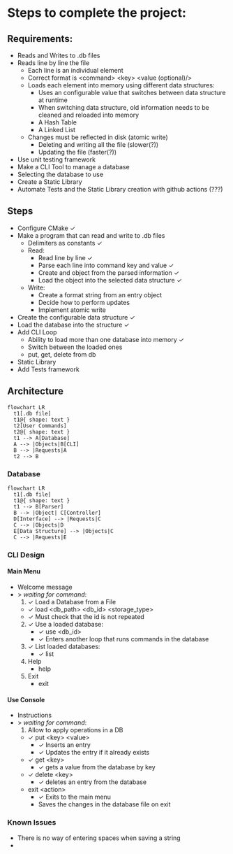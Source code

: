 # Steps to complete the project:

## Requirements:

* Reads and Writes to .db files
* Reads line by line the file
  * Each line is an individual element
  * Correct format is \<command\> \<key\> \<value (optional)/>
  * Loads each element into memory using different data structures:
    * Uses an configurable value that switches between data structure at runtime
    * When switching data structure, old information needs to be cleaned and reloaded into memory
    * A Hash Table
    * A Linked List
  * Changes must be reflected in disk (atomic write)
    * Deleting and writing all the file (slower(?))
    * Updating the file (faster(?))
* Use unit testing framework
* Make a CLI Tool to manage a database
* Selecting the database to use
* Create a Static Library
* Automate Tests and the Static Library creation with github actions (???)


## Steps
* Configure CMake ✓
* Make a program that can read and write to .db files
  * Delimiters as constants ✓
  * Read:
    * Read line by line ✓
    * Parse each line into command key and value ✓
    * Create and object from the parsed information ✓
    * Load the object into the selected data structure ✓
  * Write:
    * Create a format string from an entry object
    * Decide how to perform updates
    * Implement atomic write
* Create the configurable data structure ✓
* Load the database into the structure ✓
* Add CLI Loop
  * Ability to load more than one database into memory ✓
  * Switch between the loaded ones
  * put, get, delete from db
* Static Library
* Add Tests framework

## Architecture

```mermaid --mermaid-flowchart-curve: basis
flowchart LR
  t1[.db file]
  t1@{ shape: text }
  t2[User Commands]
  t2@{ shape: text }
  t1 --> A[Database]
  A --> |Objects|B[CLI] 
  B --> |Requests|A 
  t2 --> B
```

### Database

```mermaid --mermaid-flowchart-curve: basis
flowchart LR
  t1[.db file]
  t1@{ shape: text }
  t1 --> B[Parser]
  B --> |Object| C[Controller]
  D[Interface] --> |Requests|C
  C --> |Objects|D
  E[Data Structure] --> |Objects|C
  C --> |Requests|E
```

### CLI Design

#### Main Menu
* Welcome message
* \> _waiting for command_: 
  1. ✓ Load a Database from a File
    * ✓ load \<db_path\> \<db_id\> \<storage_type\>
    * ✓ Must check that the id is not repeated
  2. ✓ Use a loaded database:
     * ✓ use <db_id>
     * ✓ Enters another loop that runs commands in the database
  3. ✓ List loaded databases:
     * ✓ list
  4. Help
      * help
  5. Exit
      * exit

#### Use Console
* Instructions
* \> _waiting for command_:
  1. Allow to apply operations in a DB
    * ✓ put \<key\> \<value\>
      * ✓ Inserts an entry
      * ✓ Updates the entry if it already exists
    * ✓ get \<key\>
      * ✓ gets a value from the database by key
    * ✓ delete \<key\>
      * ✓ deletes an entry from the database
    * exit \<action\>
      * ✓ Exits to the main menu
      * Saves the changes in the database file on exit

### Known Issues
* There is no way of entering spaces when saving a string
* 